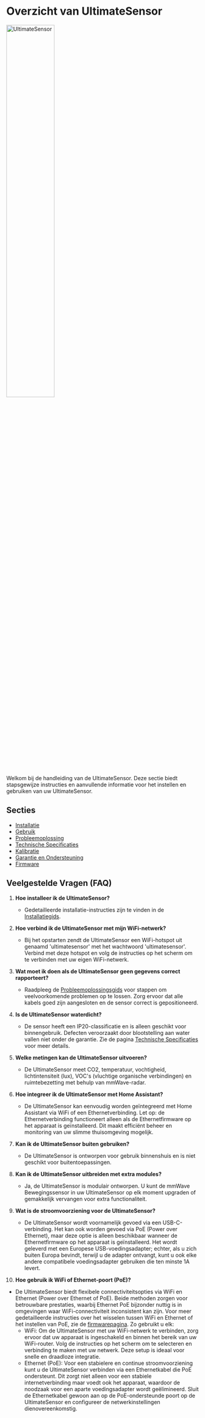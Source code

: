 # Overzicht van UltimateSensor

<img src="/images/ultimatesensor/ultimatesensor-inaction-shop.png" alt="UltimateSensor" style="width: 50%;">

Welkom bij de handleiding van de UltimateSensor. Deze sectie biedt stapsgewijze instructies en aanvullende informatie voor het instellen en gebruiken van uw UltimateSensor.

## Secties

- [Installatie](installation)
- [Gebruik](usage)
- [Probleemoplossing](troubleshooting)
- [Technische Specificaties](technical-specifications)
- [Kalibratie](calibration)
- [Garantie en Ondersteuning](warranty-and-support)
- [Firmware](firmware)

## Veelgestelde Vragen (FAQ)

1. **Hoe installeer ik de UltimateSensor?**
   - Gedetailleerde installatie-instructies zijn te vinden in de [Installatiegids](installation).

2. **Hoe verbind ik de UltimateSensor met mijn WiFi-netwerk?**
   - Bij het opstarten zendt de UltimateSensor een WiFi-hotspot uit genaamd 'ultimatesensor' met het wachtwoord 'ultimatesensor'. Verbind met deze hotspot en volg de instructies op het scherm om te verbinden met uw eigen WiFi-netwerk.

3. **Wat moet ik doen als de UltimateSensor geen gegevens correct rapporteert?**
   - Raadpleeg de [Probleemoplossingsgids](troubleshooting) voor stappen om veelvoorkomende problemen op te lossen. Zorg ervoor dat alle kabels goed zijn aangesloten en de sensor correct is gepositioneerd.

4. **Is de UltimateSensor waterdicht?**
   - De sensor heeft een IP20-classificatie en is alleen geschikt voor binnengebruik. Defecten veroorzaakt door blootstelling aan water vallen niet onder de garantie. Zie de pagina [Technische Specificaties](technical-specifications) voor meer details.

5. **Welke metingen kan de UltimateSensor uitvoeren?**
   - De UltimateSensor meet CO2, temperatuur, vochtigheid, lichtintensiteit (lux), VOC's (vluchtige organische verbindingen) en ruimtebezetting met behulp van mmWave-radar.

6. **Hoe integreer ik de UltimateSensor met Home Assistant?**
   - De UltimateSensor kan eenvoudig worden geïntegreerd met Home Assistant via WiFi of een Ethernetverbinding. Let op: de Ethernetverbinding functioneert alleen als de Ethernetfirmware op het apparaat is geïnstalleerd. Dit maakt efficiënt beheer en monitoring van uw slimme thuisomgeving mogelijk.

7. **Kan ik de UltimateSensor buiten gebruiken?**
   - De UltimateSensor is ontworpen voor gebruik binnenshuis en is niet geschikt voor buitentoepassingen.

8. **Kan ik de UltimateSensor uitbreiden met extra modules?**
   - Ja, de UltimateSensor is modulair ontworpen. U kunt de mmWave Bewegingssensor in uw UltimateSensor op elk moment upgraden of gemakkelijk vervangen voor extra functionaliteit.

9. **Wat is de stroomvoorziening voor de UltimateSensor?**
   - De UltimateSensor wordt voornamelijk gevoed via een USB-C-verbinding. Het kan ook worden gevoed via PoE (Power over Ethernet), maar deze optie is alleen beschikbaar wanneer de Ethernetfirmware op het apparaat is geïnstalleerd. Het wordt geleverd met een Europese USB-voedingsadapter; echter, als u zich buiten Europa bevindt, terwijl u de adapter ontvangt, kunt u ook elke andere compatibele voedingsadapter gebruiken die ten minste 1A levert.

10. **Hoe gebruik ik WiFi of Ethernet-poort (PoE)?**
   - De UltimateSensor biedt flexibele connectiviteitsopties via WiFi en Ethernet (Power over Ethernet of PoE). Beide methoden zorgen voor betrouwbare prestaties, waarbij Ethernet PoE bijzonder nuttig is in omgevingen waar WiFi-connectiviteit inconsistent kan zijn. Voor meer gedetailleerde instructies over het wisselen tussen WiFi en Ethernet of het instellen van PoE, zie de [firmwarepagina](firmware).
   Zo gebruikt u elk:
      - WiFi: Om de UltimateSensor met uw WiFi-netwerk te verbinden, zorg ervoor dat uw apparaat is ingeschakeld en binnen het bereik van uw WiFi-router. Volg de instructies op het scherm om te selecteren en verbinding te maken met uw netwerk. Deze setup is ideaal voor snelle en draadloze integratie.
      - Ethernet (PoE): Voor een stabielere en continue stroomvoorziening kunt u de UltimateSensor verbinden via een Ethernetkabel die PoE ondersteunt. Dit zorgt niet alleen voor een stabiele internetverbinding maar voedt ook het apparaat, waardoor de noodzaak voor een aparte voedingsadapter wordt geëlimineerd. Sluit de Ethernetkabel gewoon aan op de PoE-ondersteunde poort op de UltimateSensor en configureer de netwerkinstellingen dienovereenkomstig.
